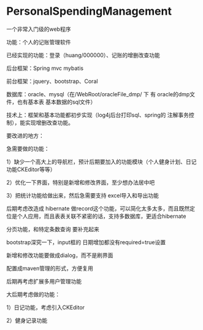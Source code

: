 # PersonalSpendingManagement
一个非常入门级的web程序

功能：个人的记账管理软件

已经实现的功能：登录（huang/000000）、记账的增删改查功能

后台框架：Spring mvc mybatis


前台框架：jquery、bootstrap、Coral

数据库：oracle、mysql（在/WebRoot/oracleFile_dmp/ 下 有 oracle的dmp文件，也有基本表 基本数据的sql文件）

技术上：框架和基本功能都初步实现（log4j后台打印sql、spring的 注解事务控制），能实现增删改查功能。


要改进的地方：

急需要做的功能：

1）缺少一个高大上的导航栏，预计后期要加入的功能模块（个人健身计划、日记功能CKEditor等等）

2）优化一下界面，特别是新增和修改界面，至少想办法居中吧

3）把统计功能给做出来，然后急需要支持 excel导入和导出功能 



后期考虑改造成 hibernate 做record这个功能，可以简化太多太多，而且既然定位是个人应用，而且表表关联不紧密的话，支持多数据库，更适合hibernate

分页功能，和特定条数查询 要补充起来

bootstrap深究一下，input框的 日期增加都没有required=true设置

新增和修改功能要做成dialog，而不是刷界面

配置成maven管理的形式，方便复用

后期再考虑扩展多用户管理功能


大后期考虑做的功能：

1）日记功能，考虑引入CKEditor

2）健身记录功能
